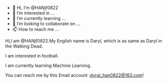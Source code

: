 - 👋 Hi, I’m @HANjf0822
- 👀 I’m interested in ...
- 🌱 I’m currently learning ...
- 💞️ I’m looking to collaborate on ...
- 📫 How to reach me ...

<!---
HANjf0822/HANjf0822 is a ✨ special ✨ repository because its `README.md` (this file) appears on your GitHub profile.
You can click the Preview link to take a look at your changes.
--->
Hi,I am @HANjf0822.My English name is Daryl, which is as same as Daryl in the Walking Dead.

I am interested in football.

I am currently learning Machine Learning.

You can reach me by this Email account :dyral_han0822@163.com!
